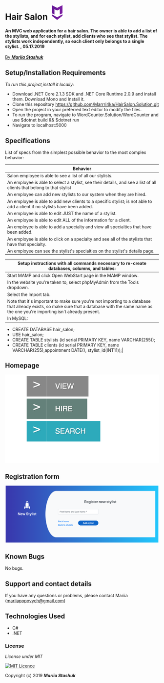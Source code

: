 # Hair Salon ![alt text](https://github.com/adam-p/markdown-here/raw/master/src/common/images/icon48.png "Logo Title Text 1")
#### An MVC web application for a hair salon. The owner is able to add a list of the stylists, and for each stylist, add clients who see that stylist. The stylists work independently, so each client only belongs to a single stylist. , 05.17.2019






[ By _**Mariia Stashuk**_](https://www.linkedin.com/in/mariia-stashuk-66754816a/)




## Setup/Installation Requirements

_To run this project,install it locally:_


* Download .NET Core 2.1.3 SDK and .NET Core Runtime 2.0.9 and install them. Download Mono and Install it.
* Clone this repository https://github.com/Marrri4ka/HairSalon.Solution.git
* Open the project in your preferred text editor to modify the files.
* To run the program, navigate to WordCounter.Solution/WordCounter and use $dotnet build &&  $dotnet run
* Navigate to localhost:5000


## Specifications

 List of specs from the simplest possible behavior to the most complex behavior:

| Behavior       |
| ------------- |
|Salon employee is  able to see a list of all our stylists.  |
|An employee is able to select a stylist, see their details, and see a list of all clients that belong to that stylist |
| An employee can add new stylists to our system when they are hired. |  
|An employee is able to add new clients to a specific stylist; is not able to add a client if no stylists have been added.|
|An employee is  able to edit JUST the name of a stylist.|
|An employee is able to edit ALL of the information for a client.|
|An employee is able to add a specialty and view all specialties that have been added.|
|An employee is able to click on a specialty and see all of the stylists that have that specialty.|
|An employee can see the stylist's specialties on the stylist's details page.|




| Setup instructions with all commands necessary to re-create  databases, columns, and tables:     |
| ------------- |
|Start MAMP and click Open WebStart page in the MAMP window.  |
|In the website you're taken to, select phpMyAdmin from the Tools dropdown.|
| Select the Import tab. |  
|Note that it's important to make sure you're not importing to a database that already exists, so make sure that a database with the same name as the one you're importing isn't already present.|
|In MySQL:

* CREATE DATABASE hair_salon;
* USE hair_salon;
* CREATE TABLE stylists (id serial PRIMARY KEY, name VARCHAR(255));
* CREATE TABLE clients (id serial PRIMARY KEY, name VARCHAR(255),appointment DATE(), stylist_id(INT11));|


## Homepage


![Alt text](/img1/1.png)



## Registration form

![Alt text](/img1/4.png)


## Known Bugs

No bugs.

## Support and contact details

If you have any questions or problems, please contact Mariia (mariiapopovych@gmail.com)

## Technologies Used

* C#
* .NET


### License

*License under MIT*

[![MIT Licence](https://badges.frapsoft.com/os/mit/mit.svg?v=103)](https://opensource.org/licenses/mit-license.php)

Copyright (c) 2019 **_Mariia Stashuk_**
